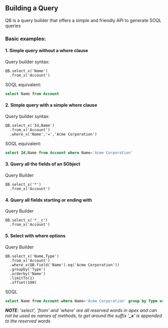 
## Building a Query

QB is a query builder that offers a simple and friendly API to generate SOQL queries

### Basic examples:

#### 1. **Simple query without a where clause**

Query builder syntax:
  ```apex
  QB.select_x('Name')
    .from_x('Account')
  ```

SOQL equivalent:
  ```sql
  select Name from Account
  ```


#### 2. **Simple query with a simple where clause**

Query builder syntax:
  ```apex
  QB.select_x('Id,Name')
    .from_x('Account')
    .where_x('Name','=','Acme Corporation')
  ```

SOQL equivalent:
  ```sql
  select Id,Name from Account where Name='Acme Corporation'
  ```

#### 3. Query all the fields of an SObject

Query Builder 
  ```apex
  QB.select_x('*')
    .from_x('Account')
  ```
  
#### 4. Query all fields starting or ending with

Query Builder
  ```apex
  QB.select_x('*__c')
    .from_x('Account')
  ```
  
#### 5. Select with where options

Query Builder
  ```apex
  QB.select_x('Name,Type')
    .from_x('Account')
    .where_x(QB.field('Name').eq('Acme Corporation'))
    .groupby('Type')
    .orderby('Name')
    .limitTo(1)
    .offset(100)
  ```
SOQL
  ```sql
  select Name from Account where Name='Acme Corporation' group by Type order by Name limit 1 offset 100
  ```
  
*__NOTE__: 'select', 'from' and 'where' are all reserved words in apex and can not be used as names of methods, to get around the suffix '__\_x__' is appended to the reserved words*
